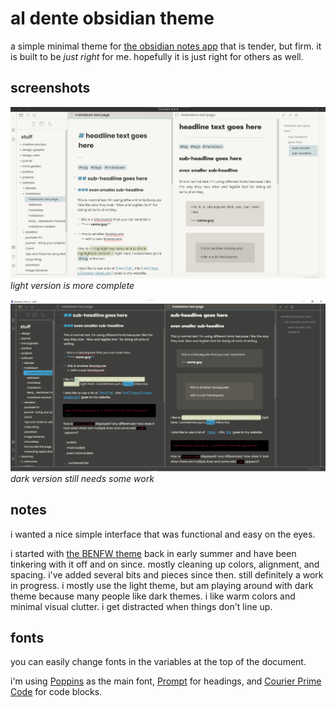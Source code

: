# al dente obsidian theme

a simple minimal theme for [the obsidian notes app](https://obsidian.md/) that is tender, but firm. it is built to be _just right_ for me. hopefully it is just right for others as well. 

## screenshots

![light](alDente-light.png)
_light version is more complete_

![dark](alDente-dark.png)
_dark version still needs some work_

## notes

i wanted a nice simple interface that was functional and easy on the eyes. 

i started with [the BENFW theme](https://forum.obsidian.md/t/theme-benwf-light-dark-deprecated/1998) back in early summer and have been tinkering with it off and on since. mostly cleaning up colors, alignment, and spacing. i've added several bits and pieces since then. still definitely a work in progress. i mostly use the light theme, but am playing around with dark theme because many people like dark themes. i like warm colors and minimal visual clutter. i get distracted when things don't line up. 

## fonts

you can easily change fonts in the variables at the top of the document. 

i'm using [Poppins](https://www.fontsquirrel.com/fonts/poppins) as the main font, [Prompt](https://fonts.google.com/specimen/Prompt) for headings, and [Courier Prime Code](https://www.fontsquirrel.com/fonts/courier-prime-code) for code blocks.
